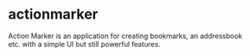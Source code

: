 # actionmarker
Action Marker is an application for creating bookmarks, an addressbook etc. with a simple UI but still powerful features.
